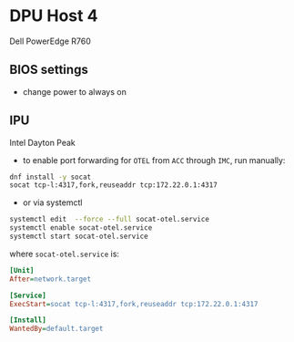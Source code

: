 # DPU Host 4

Dell PowerEdge R760

## BIOS settings

- change power to always on

## IPU

Intel Dayton Peak

- to enable port forwarding for `OTEL` from `ACC` through `IMC`, run manually:

```bash
dnf install -y socat
socat tcp-l:4317,fork,reuseaddr tcp:172.22.0.1:4317
```

- or via systemctl

```bash
systemctl edit  --force --full socat-otel.service
systemctl enable socat-otel.service
systemctl start socat-otel.service
```

where `socat-otel.service` is:

```ini
[Unit]
After=network.target

[Service]
ExecStart=socat tcp-l:4317,fork,reuseaddr tcp:172.22.0.1:4317

[Install]
WantedBy=default.target
```
